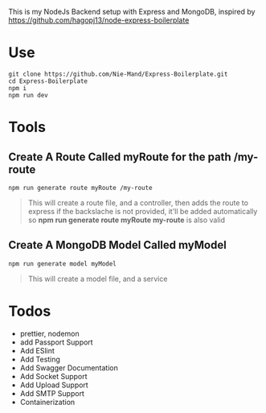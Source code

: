 This is my NodeJs Backend setup with Express and MongoDB, inspired by https://github.com/hagopj13/node-express-boilerplate

# Use

```
git clone https://github.com/Nie-Mand/Express-Boilerplate.git
cd Express-Boilerplate
npm i
npm run dev
```

# Tools

## Create A Route Called myRoute for the path **/my-route**

```
npm run generate route myRoute /my-route
```

> This will create a route file, and a controller, then adds the route to express
> if the backslache is not provided, it'll be added automatically so **npm run generate route myRoute my-route** is also valid

## Create A MongoDB Model Called myModel

```
npm run generate model myModel
```

> This will create a model file, and a service

# Todos

- prettier, nodemon
- add Passport Support
- Add ESlint
- Add Testing
- Add Swagger Documentation
- Add Socket Support
- Add Upload Support
- Add SMTP Support
- Containerization
